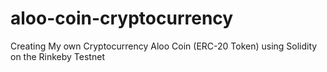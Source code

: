 # aloo-coin-cryptocurrency
Creating My own Cryptocurrency Aloo Coin (ERC-20 Token) using Solidity on the Rinkeby Testnet 
